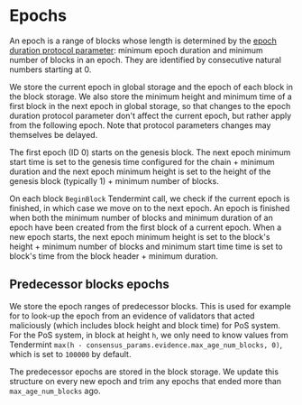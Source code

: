 # Epochs

An epoch is a range of blocks whose length is determined by the [epoch duration protocol parameter](./parameters.md#epoch-duration): minimum epoch duration and minimum number of blocks in an epoch. They are identified by consecutive natural numbers starting at 0.

We store the current epoch in global storage and the epoch of each block in the block storage. We also store the minimum height and minimum time of a first block in the next epoch in global storage, so that changes to the epoch duration protocol parameter don't affect the current epoch, but rather apply from the following epoch. Note that protocol parameters changes may themselves be delayed.

The first epoch (ID 0) starts on the genesis block. The next epoch minimum start time is set to the genesis time configured for the chain + minimum duration and the next epoch minimum height is set to the height of the genesis block (typically 1) + minimum number of blocks.

On each block `BeginBlock` Tendermint call, we check if the current epoch is finished, in which case we move on to the next epoch. An epoch is finished when both the minimum number of blocks and minimum duration of an epoch have been created from the first block of a current epoch. When a new epoch starts, the next epoch minimum height is set to the block's height + minimum number of blocks and minimum start time time is set to block's time from the block header + minimum duration.

## Predecessor blocks epochs

We store the epoch ranges of predecessor blocks. This is used for example for to look-up the epoch from an evidence of validators that acted maliciously (which includes block height and block time) for PoS system. For the PoS system, in block at height `h`, we only need to know values from Tendermint `max(h - consensus_params.evidence.max_age_num_blocks, 0)`, which is set to `100000` by default.

The predecessor epochs are stored in the block storage.  We update this structure on every new epoch and trim any epochs that ended more than `max_age_num_blocks` ago.
